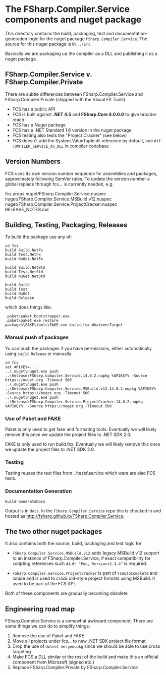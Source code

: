 

# The FSharp.Compiler.Service components and nuget package

This directory contains the build, packaging, test and documentation-generation logic for the nuget package ``FSharp.Compiler.Service``.  The source for this nuget
package is in ``..\src``.

Basically we are packaging up the compiler as a DLL and publishing it as a nuget package.

## FSharp.Compiler.Service v. FSharp.Compiler.Private

There are subtle differences between FSharp.Compiler.Service and FSharp.Compiler.Private (shipped with the Visual F# Tools)

- FCS has a public API 
- FCS is built against **.NET 4.5** and **FSharp.Core 4.0.0.0** to give broader reach
- FCS has a Nuget package
- FCS has a .NET Standard 1.6 version in the nuget package
- FCS testing also tests the "Project Cracker" (see below)
- FCS doesn't add the System.ValueTuple.dll reference by default, see ``#if COMPILER_SERVICE_AS_DLL`` in compiler codebase


## Version Numbers

FCS uses its own version number sequence for assemblies and packages, approximately following SemVer rules.
To update the version number a global replace through fcs\... is currently needed, e.g.

   fcs.props
   nuget/FSharp.Compiler.Service.nuspec
   nuget/FSharp.Compiler.Service.MSBuild.v12.nuspec
   nuget/FSharp.Compiler.Service.ProjectCracker.nuspec
   RELEASE_NOTES.md

## Building, Testing, Packaging, Releases

To build the package use any of:

    cd fcs
    build Build.NetFx
    build Test.NetFx
    build NuGet.NetFx

    build Build.NetStd
    build Test.NetStd
    build NuGet.NetStd

    build Build
    build Test
    build NuGet
    build Release

which does things like:

    .paket\paket.bootstrapper.exe
    .paket\paket.exe restore
    packages\FAKE\tools\FAKE.exe build.fsx WhateverTarget

### Manual push of packages

Yu can push the packages if you have permissions, either automatically using ``build Release`` or manually

    cd fcs
    set APIKEY=...
    ..\.nuget\nuget.exe push ..\Release\FSharp.Compiler.Service.14.0.2.nupkg %APIKEY% -Source https://nuget.org -Timeout 500
    ..\.nuget\nuget.exe push ..\Release\FSharp.Compiler.Service.MSBuild.v12.14.0.2.nupkg %APIKEY%  -Source https://nuget.org -Timeout 500
    ..\.nuget\nuget.exe push ..\Release\FSharp.Compiler.Service.ProjectCracker.14.0.2.nupkg %APIKEY%  -Source https://nuget.org -Timeout 500
    

### Use of Paket and FAKE

Paket is only used to get fake and formating tools.  Eventually we will likely remove this once we update the project files to .NET SDK 2.0.

FAKE is only used to run build.fsx.  Eventually we will likely remove this once we update the project files to .NET SDK 2.0.

### Testing

Testing reuses the test files from ..\tests\service which were are also FCS tests. 


### Documentation Generation

    build GenerateDocs

Output is in ``docs``.  In the ``FSharp.Compiler.Service`` repo this is checked in and hosted as http://fsharp.github.io/FSharp.Compiler.Service.


## The two other nuget packages

It also contains both the source, build, packaging and test logic for 

* ``FSharp.Compiler.Service.MSBuild.v12`` adds legacy MSBuild v12 support to an instance of FSharp.Compiler.Service, if exact compatibility for scripting references such as ``#r "Foo, Version=1.3.4"`` is required. 

* ``FSharp.Compiler.Service.ProjectCracker`` is part of ``FsAutoComplete`` and Ionide and is used to crack old-style project formats using MSBuild. It used to be part of the FCS API.

Both of these components are gradually becoming obsolete

## Engineering road map

FSharp.Compiler.Service is a somewhat awkward component. There are some things we can do to simplify things:

1. Remove the use of Paket and FAKE
1. Move all projects under fcs\... to new .NET SDK project file format 
1. Drop the use of ``dotnet mergenupkg`` since we should be able to use cross targeting
1. Make FCS a DLL similar ot the rest of the build and make this an official component from Microsoft (signed etc.)
1. Replace FSharp.Compiler.Private by FSharp.Compiler.Service

